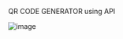QR CODE GENERATOR using API


![image](https://github.com/user-attachments/assets/dcfaa947-a6b4-4c1c-8b7b-aefd902c09a1)
